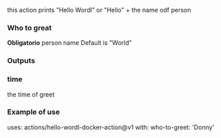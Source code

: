 this action prints  "Hello Wordl" or "Hello" + the name odf person  

### Who  to great

**Obligatorio** person  name  Default is "World"

### Outputs

### time

the time of greet

### Example of use

uses: actions/hello-wordl-docker-action@v1
with:
    who-to-greet: 'Donny'

